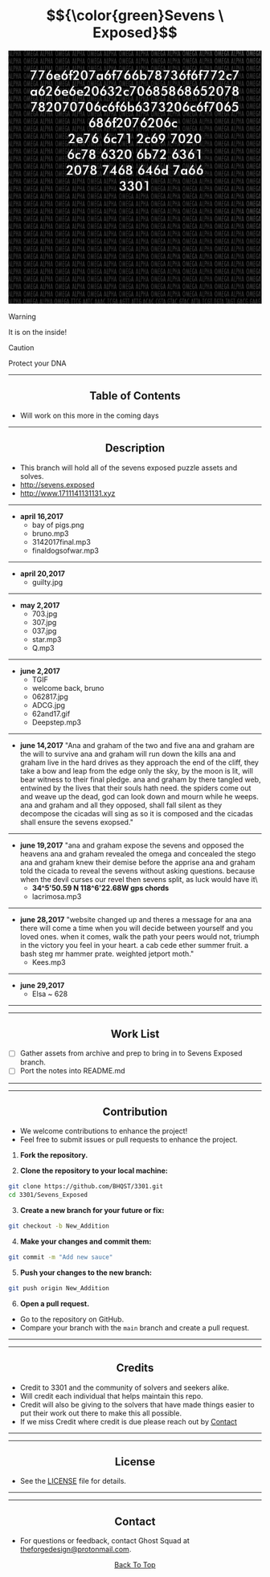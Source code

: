 <a id="top"></a>

<h1 id="centered-header" align="center">$${\color{green}Sevens \ Exposed}$$</h1>

![Logo](Logo.png)
> [!WARNING]
> It is on the inside!

> [!CAUTION]
> Protect your DNA

***
<h2 align="center">Table of Contents</h2>

- Will work on this more in the coming days

***

<h2 align="center">Description</h2>
 
 - This branch will hold all of the sevens exposed puzzle assets and solves.
- http://sevens.exposed
- http://www.1711141131131.xyz

***
- **april 16,2017**
    - bay of pigs.png
    - bruno.mp3
    - 3142017final.mp3
    - finaldogsofwar.mp3
***
- **april 20,2017**
    - guilty.jpg
***
- **may 2,2017**
    - 703.jpg
    - 307.jpg
    - 037.jpg
    - star.mp3
    - Q.mp3
***
- **june 2,2017** 
    - TGIF
    - welcome back, bruno
    - 062817.jpg
    - ADCG.jpg
    - 62and17.gif
    - Deepstep.mp3
***
- **june 14,2017**
    "Ana and graham of the two and five
    ana and graham are the will to survive
    ana and graham will run down the kills
    ana and graham live in the hard drives
    as they approach the end of the cliff,
    they take a bow and leap from the edge
    only the sky, by the moon is lit,
    will bear witness to their final pledge.
    ana and graham by there tangled web,
    entwined by the lives that their souls hath need. 
    the spiders come out and weave up the dead,
    god can look down and mourn while he weeps.
    ana and graham and all they opposed,
    shall fall silent as they decompose
    the cicadas will sing as so it is composed
    and the cicadas shall ensure the sevens exopsed."
***
- **june 19,2017**
    "ana and graham expose the sevens and opposed the heavens
    ana and graham revealed the omega and concealed the stego
    ana and graham knew their demise before the apprise
    ana and graham told the cicada to reveal the sevens without
    asking questions.
    because when the devil curses our revel
    then sevens split, as luck would have it\
    - **34^5'50.59 N  118^6'22.68W  gps chords**
    - lacrimosa.mp3
***
- **june 28,2017**
    "website changed up and theres a message for ana
    ana there will come a time when you will decide between
    yourself and you loved ones. when it comes,  walk the path your
    peers would not, triumph in the victory you feel in your
    heart. a cab cede ether summer fruit. a bash steg mr hammer
    prate. weighted jetport moth."
    - Kees.mp3 
***
- **june 29,2017**
    - Elsa ~ 628

***
***

<h2 align="center">Work List</h2>

- [ ] Gather assets from archive and prep to bring in to Sevens Exposed branch.
- [ ] Port the notes into README.md

***
***

<h2 align="center">Contribution</h2>

 - We welcome contributions to enhance the project!
 - Feel free to submit issues or pull requests to enhance the project.

1. **Fork the repository.**

2. **Clone the repository to your local machine:**
```bash
git clone https://github.com/BHQST/3301.git
cd 3301/Sevens_Exposed
```
3. **Create a new branch  for your future or fix:**
```bash
git checkout -b New_Addition
```
4. **Make your changes and commit them:**
```bash
git commit -m "Add new sauce"
```
5. **Push your changes to the new branch:**
```bash
git push origin New_Addition
```
6. **Open a pull request.**
 - Go to the repository on GitHub.
 - Compare your branch with the `main` branch and create a pull request.

***
***

<h2 align="center">Credits</h2>

- Credit to 3301 and the community of solvers and seekers alike.
- Will credit each individual that helps maintain this repo.
- Credit will also be giving to the solvers that have made things easier to put their work out there to make this all possible.
- If we miss Credit where credit is due please reach out by [Contact](#Contact)

***
***

<h2 align="center">License</h2>

- See the [LICENSE](LICENSE) file for details.

***
***

<h2 align="center">Contact</h2>

- For questions or feedback, contact Ghost Squad at theforgedesign@protonmail.com.


<p align="center">
  <a href="#top">Back To Top</a>
</p>
